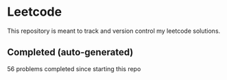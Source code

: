 # Leetcode

This repository is meant to track and version control my leetcode solutions.

## Completed (auto-generated)

56 problems completed since starting this repo
